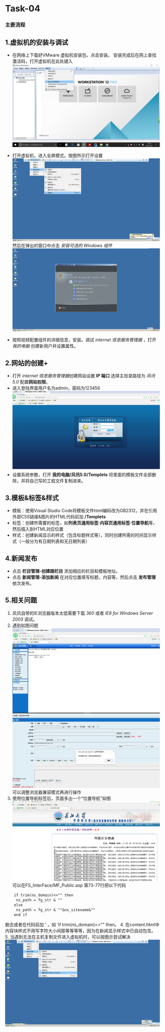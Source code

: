 # Task-04
### 主要流程
## 1.虚拟机的安装与调试
+ 在网络上下载好VMware 虚拟机安装包，点击安装。
 安装完成后在网上查找激活码，打开虚拟机在此处键入![](images/001.png)

+ 打开虚拟机，进入全屏模式。按图所示打开设置![](images/002.png)然后在弹出的窗口中点击 *安装可选的 Windows 组件*![](images/003.png) 
+ 按照视频配置组件的详细信息，安装。调试 *internet 信息服务管理器* ，打开 *我的电脑* 创建新用户并设置属性。
## 2.网站的创建+
- 打开 *internet 信息服务管理器*创建网站设置 **IP 端口** 选择主目录路径为 *风讯5.0* 配置**网站权限**。
- 进入登陆界面用户名为admin，密码为123456 ![](images/004.PNG)
- 设置系统参数，打开 **我的电脑/风讯5.0/Templets** 将里面的模板文件全部删除，并将自己写的工程文件复制进来。
## 3.模板&标签&样式
-  模板：使用Visual Studio Code将模板文件html编码改为GB2312，并在引用外部CSS链接&图片的HTML代码前加
**/Templets**
- 标签：创建所需要的标签，如**列表页通用标签·内容页通用标签·位置导航**等，然后插入到HTML对应位置
- 样式：创建新闻显示的样式（包含标题样式等），同时创建所需的时间显示样式（一般分为有日期列表和无日期列表）
## 4.新闻发布
- 点击 **栏目管理-创建跟栏目** 添加相应的栏目和模板地址。
- 点击 **新闻管理-添加新闻** 在对应位置填写标题，内容等，然后点击 **发布管理** 依次发布。
## 5.相关问题
1. 风讯自带的IE浏览器版本太低需要下载 *360* 或者 *IE8 for Windows Server 2003* 调试。
2. 遇到如图问题![](images/005.PNG)![](images/006.PNG)可以调整浏览器兼容模式再进行操作
3. 使用位置导航标签后，页面多出一个“位置导航”如图![](images/007.PNG)可以在FS_InterFace/MF_Public.asp
第73-77行把以下代码

```
    if trim(ns_domain)<>"" then
     ns_path = fg_str & ""
    else
     ns_path = fg_str & ""&ns_sitename&""
    end if
```
删去或者在代码前加 ’ ，如 ’if trim(ns_domain)<>"" then。
4. 在content.html中 内容块样式不用写字符大小间距等等等等，因为在新闻显示样式中已自动包含。
5. 当遇到无法在主机复制文件进入虚拟机时，可以按图示尝试解决![](images/008.png)

